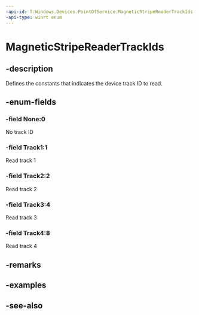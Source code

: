```yaml
---
-api-id: T:Windows.Devices.PointOfService.MagneticStripeReaderTrackIds
-api-type: winrt enum
---
```


<!-- Enumeration syntax
public enum Windows.Devices.PointOfService.MagneticStripeReaderTrackIds : int
-->

# MagneticStripeReaderTrackIds

## -description
Defines the constants that indicates the device track ID to read.

## -enum-fields
### -field None:0
No track ID

### -field Track1:1
Read track 1

### -field Track2:2
Read track 2

### -field Track3:4
Read track 3

### -field Track4:8
Read track 4


## -remarks

## -examples

## -see-also